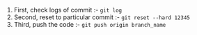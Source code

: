 1. First, check logs of commit :- `git log`
2. Second, reset to particular commit :- `git reset --hard 12345`
3. Third, push the code :- `git push origin branch_name`
